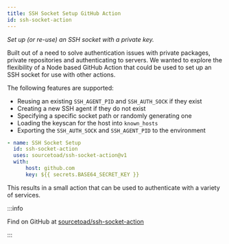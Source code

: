 ```yaml
---
title: SSH Socket Setup GitHub Action
id: ssh-socket-action
---
```


_Set up (or re-use) an SSH socket with a private key._

Built out of a need to solve authentication issues with private packages, private repositories and authenticating to servers. We wanted to explore the flexibility of a Node based GitHub Action that could be used to set up an SSH socket for use with other actions.

The following features are supported:

 * Reusing an existing `SSH_AGENT_PID` and `SSH_AUTH_SOCK` if they exist
 * Creating a new SSH agent if they do not exist
 * Specifying a specific socket path or randomly generating one
 * Loading the keyscan for the host into `known_hosts`
 * Exporting the `SSH_AUTH_SOCK` and `SSH_AGENT_PID` to the environment

```yaml
- name: SSH Socket Setup
  id: ssh-socket-action
  uses: sourcetoad/ssh-socket-action@v1
  with:
      host: github.com
      key: ${{ secrets.BASE64_SECRET_KEY }}
```

This results in a small action that can be used to authenticate with a variety of services.

:::info

Find on GitHub at [sourcetoad/ssh-socket-action](https://github.com/sourcetoad/ssh-socket-action)

:::